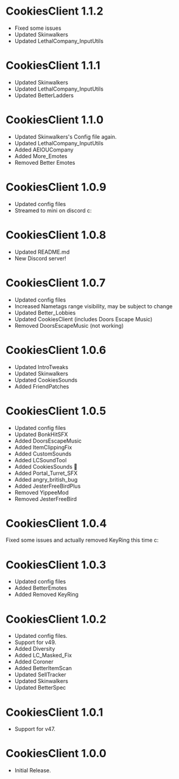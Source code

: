 # CookiesClient 1.1.2

- Fixed some issues
- Updated Skinwalkers
- Updated LethalCompany_InputUtils

# CookiesClient 1.1.1

- Updated Skinwalkers
- Updated LethalCompany_InputUtils
- Updated BetterLadders


# CookiesClient 1.1.0

- Updated Skinwalkers's Config file again.
- Updated LethalCompany_InputUtils
- Added AEIOUCompany
- Added More_Emotes
- Removed Better Emotes

# CookiesClient 1.0.9

- Updated config files
- Streamed to mini on discord c:


# CookiesClient 1.0.8

- Updated README.md
- New Discord server!

# CookiesClient 1.0.7

- Updated config files
- Increased Nametags range visibility, may be subject to change
- Updated Better_Lobbies
- Updated CookiesClient (includes Doors Escape Music)
- Removed DoorsEscapeMusic (not working)

# CookiesClient 1.0.6

- Updated IntroTweaks
- Updated Skinwalkers
- Updated CookiesSounds
- Added FriendPatches

# CookiesClient 1.0.5

- Updated config files
- Updated BonkHitSFX
- Added DoorsEscapeMusic
- Added ItemClippingFix
- Added CustomSounds
- Added LCSoundTool
- Added CookiesSounds 🍪
- Added Portal_Turret_SFX
- Added angry_british_bug
- Added JesterFreeBirdPlus
- Removed YippeeMod
- Removed JesterFreeBird

# CookiesClient 1.0.4

Fixed some issues and actually removed KeyRing this time c:


# CookiesClient 1.0.3

- Updated config files
- Added BetterEmotes
- Added Removed KeyRing


# CookiesClient 1.0.2

- Updated config files.
- Support for v49.
- Added Diversity
- Added LC_Masked_Fix
- Added Coroner
- Added BetterItemScan
- Updated SellTracker
- Updated Skinwalkers
- Updated BetterSpec

# CookiesClient 1.0.1

- Support for v47.

# CookiesClient 1.0.0

- Initial Release.